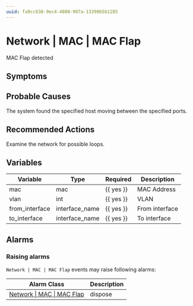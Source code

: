 ```yaml
---
uuid: fa9cc838-9ec4-4080-907a-13390b5b1285
---
```

# Network | MAC | MAC Flap

MAC Flap detected

## Symptoms

## Probable Causes

The system found the specified host moving between the specified ports.

## Recommended Actions

Examine the network for possible loops.

## Variables

Variable | Type | Required | Description
--- | --- | --- | ---
mac | mac | {{ yes }} | MAC Address
vlan | int | {{ yes }} | VLAN
from_interface | interface_name | {{ yes }} | From interface
to_interface | interface_name | {{ yes }} | To interface

## Alarms

### Raising alarms

`Network | MAC | MAC Flap` events may raise following alarms:

Alarm Class | Description
--- | ---
[Network \| MAC \| MAC Flap](../../../alarm-classes/network/mac/mac-flap.md) | dispose
